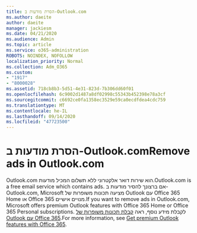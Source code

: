 ```yaml
---
title: הסרת מודעות ב-Outlook.com
ms.author: daeite
author: daeite
manager: jackiesm
ms.date: 04/21/2020
ms.audience: Admin
ms.topic: article
ms.service: o365-administration
ROBOTS: NOINDEX, NOFOLLOW
localization_priority: Normal
ms.collection: Adm_O365
ms.custom:
- "1917"
- "8000028"
ms.assetid: 718cb8b3-5d51-4e31-823d-7b306dd60f01
ms.openlocfilehash: 6c9002d1487a8df02998c55343b452398e78a3cf
ms.sourcegitcommit: c6692ce0fa1358ec3529e59ca0ecdfdea4cdc759
ms.translationtype: MT
ms.contentlocale: he-IL
ms.lasthandoff: 09/14/2020
ms.locfileid: "47723500"
---
```

# <a name="remove-ads-in-outlookcom"></a><span data-ttu-id="c681e-102">הסרת מודעות ב-Outlook.com</span><span class="sxs-lookup"><span data-stu-id="c681e-102">Remove ads in Outlook.com</span></span>

<span data-ttu-id="c681e-103">Outlook.com הוא שירות דואר אלקטרוני ללא תשלום המכיל מודעות.</span><span class="sxs-lookup"><span data-stu-id="c681e-103">Outlook.com is a free email service which contains ads.</span></span> <span data-ttu-id="c681e-104">אם ברצונך להסיר מודעות ב-Outlook.com, Microsoft מציעה תכונות משופרות של Outlook עם Office 365 Home או Office 365 מנויים אישיים.</span><span class="sxs-lookup"><span data-stu-id="c681e-104">If you want to remove ads in Outlook.com, Microsoft offers premium Outlook features with Office 365 Home or Office 365 Personal subscriptions.</span></span> <span data-ttu-id="c681e-105">לקבלת מידע נוסף, ראה [קבלת תכונות משופרות של Outlook עם Office 365](https://go.microsoft.com/fwlink/?linkid=872181).</span><span class="sxs-lookup"><span data-stu-id="c681e-105">For more information, see [Get premium Outlook features with Office 365](https://go.microsoft.com/fwlink/?linkid=872181).</span></span>